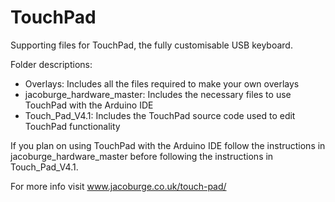# TouchPad
Supporting files for TouchPad, the fully customisable USB keyboard.

Folder descriptions:
- Overlays: Includes all the files required to make your own overlays
- jacoburge_hardware_master: Includes the necessary files to use TouchPad with the Arduino IDE
- Touch_Pad_V4.1: Includes the TouchPad source code used to edit TouchPad functionality

If you plan on using TouchPad with the Arduino IDE follow the instructions in jacoburge_hardware_master before following the instructions in Touch_Pad_V4.1.


For more info visit www.jacoburge.co.uk/touch-pad/
